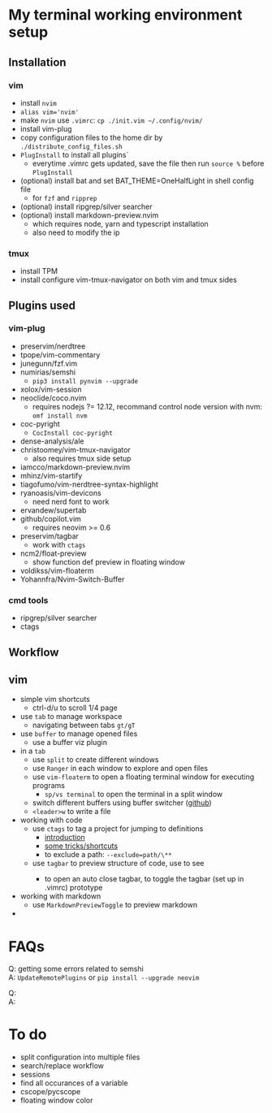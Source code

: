 # My terminal working environment setup

## Installation
### vim
- install `nvim`
- `alias vim='nvim'`
- make `nvim` use `.vimrc`: `cp ./init.vim ~/.config/nvim/`
- install vim-plug
- copy configuration files to the home dir by `./distribute_config_files.sh`
- `PlugInstall` to install all plugins`
    - everytime .vimrc gets updated, save the file then run `source %` before
      `PlugInstall`
- (optional) install bat and set BAT_THEME=OneHalfLight in shell config file 
    - for `fzf` and `ripprep`
- (optional) install ripgrep/silver searcher
- (optional) install markdown-preview.nvim 
    - which requires node, yarn and typescript
  installation 
    - also need to modify the ip
### tmux
- install TPM
- install configure vim-tmux-navigator on both vim and tmux sides

## Plugins used
### vim-plug
- preservim/nerdtree
- tpope/vim-commentary
- junegunn/fzf.vim
- numirias/semshi 
    - `pip3 install pynvim --upgrade`
- xolox/vim-session
- neoclide/coco.nvim 
    - requires nodejs ?= 12.12, recommand control node version
  with nvm: `omf install nvm`
- coc-pyright 
    - `CocInstall coc-pyright`
- dense-analysis/ale 
- christoomey/vim-tmux-navigator 
    - also requires tmux side setup
- iamcco/markdown-preview.nvim
- mhinz/vim-startify
- tiagofumo/vim-nerdtree-syntax-highlight
- ryanoasis/vim-devicons 
    - need nerd font to work
- ervandew/supertab
- github/copilot.vim
    - requires neovim >= 0.6
- preservim/tagbar
    - work with `ctags`
- ncm2/float-preview
    - show function def preview in floating window
- voldikss/vim-floaterm
- Yohannfra/Nvim-Switch-Buffer
### cmd tools
- ripgrep/silver searcher
- ctags 


## Workflow
## vim
- simple vim shortcuts
    - ctrl-d/u to scroll 1/4 page
- use `tab` to manage workspace
    - navigating between tabs `gt/gT`
- use `buffer` to manage opened files
    - use a buffer viz plugin 
- in a `tab`
    - use `split` to create different windows
    - use `Ranger` in each window to explore and open files
    - use `vim-floaterm` to open a floating terminal window for executing
      programs
        - `sp/vs terminal` to open the terminal in a split window
    - switch different buffers using buffer switcher ([github](https://github.com/Yohannfra/Nvim-Switch-Buffer))
    - `<leader>w` to write a file
- working with code
    - use `ctags` to tag a project for jumping to definitions
        - [introduction](https://www.thegeekstuff.com/2009/04/ctags-taglist-vi-vim-editor-as-sourece-code-browser/)
        - [some tricks/shortcuts](https://stackoverflow.com/questions/563616/vim-and-ctags-tips-and-tricks)
        - to exclude a path: `--exclude=path/\**`
    - use `tagbar` to preview structure of code, use <space> to see
        - <F1> to open an auto close tagbar, <F2> to toggle the tagbar (set up
          in .vimrc)
      prototype
- working with markdown
    - use `MarkdownPreviewToggle` to preview markdown
-


# FAQs
Q: getting some errors related to semshi \
A: `UpdateRemotePlugins` or `pip install --upgrade neovim` 

Q:\
A:

# To do
- split configuration into multiple files
- search/replace workflow
- sessions
- find all occurances of a variable
- cscope/pycscope
- floating window color
